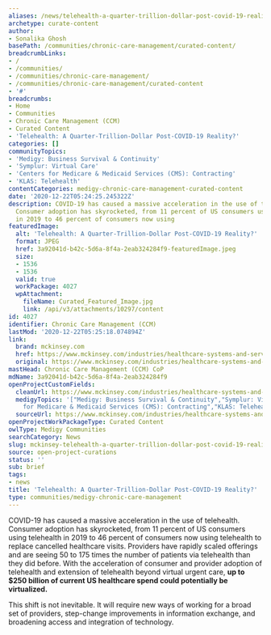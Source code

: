 ```yaml
---
aliases: /news/telehealth-a-quarter-trillion-dollar-post-covid-19-reality
archetype: curate-content
author:
- Sonalika Ghosh
basePath: /communities/chronic-care-management/curated-content/
breadcrumbLinks:
- /
- /communities/
- /communities/chronic-care-management/
- /communities/chronic-care-management/curated-content
- '#'
breadcrumbs:
- Home
- Communities
- Chronic Care Management (CCM)
- Curated Content
- 'Telehealth: A Quarter-Trillion-Dollar Post-COVID-19 Reality?'
categories: []
communityTopics:
- 'Medigy: Business Survival & Continuity'
- 'Symplur: Virtual Care'
- 'Centers for Medicare & Medicaid Services (CMS): Contracting'
- 'KLAS: Telehealth'
contentCategories: medigy-chronic-care-management-curated-content
date: '2020-12-22T05:24:25.245322Z'
description: COVID-19 has caused a massive acceleration in the use of telehealth.
  Consumer adoption has skyrocketed, from 11 percent of US consumers using telehealth
  in 2019 to 46 percent of consumers now using
featuredImage:
  alt: 'Telehealth: A Quarter-Trillion-Dollar Post-COVID-19 Reality?'
  format: JPEG
  href: 3a92041d-b42c-5d6a-8f4a-2eab324284f9-featuredImage.jpeg
  size:
  - 1536
  - 1536
  valid: true
  workPackage: 4027
  wpAttachment:
    fileName: Curated_Featured_Image.jpg
    link: /api/v3/attachments/10297/content
id: 4027
identifier: Chronic Care Management (CCM)
lastMod: '2020-12-22T05:25:18.074894Z'
link:
  brand: mckinsey.com
  href: https://www.mckinsey.com/industries/healthcare-systems-and-services/our-insights/telehealth-a-quarter-trillion-dollar-post-covid-19-reality
  original: https://www.mckinsey.com/industries/healthcare-systems-and-services/our-insights/telehealth-a-quarter-trillion-dollar-post-covid-19-reality
mastHead: Chronic Care Management (CCM) CoP
mdName: 3a92041d-b42c-5d6a-8f4a-2eab324284f9
openProjectCustomFields:
  cleanUrl: https://www.mckinsey.com/industries/healthcare-systems-and-services/our-insights/telehealth-a-quarter-trillion-dollar-post-covid-19-reality
  medigyTopics: '["Medigy: Business Survival & Continuity","Symplur: Virtual Care","Centers
    for Medicare & Medicaid Services (CMS): Contracting","KLAS: Telehealth"]'
  sourceUrl: https://www.mckinsey.com/industries/healthcare-systems-and-services/our-insights/telehealth-a-quarter-trillion-dollar-post-covid-19-reality
openProjectWorkPackageType: Curated Content
owlType: Medigy Communities
searchCategory: News
slug: mckinsey-telehealth-a-quarter-trillion-dollar-post-covid-19-reality
source: open-project-curations
status: ''
sub: brief
tags:
- news
title: 'Telehealth: A Quarter-Trillion-Dollar Post-COVID-19 Reality?'
type: communities/medigy-chronic-care-management
---
```


<p>COVID-19 has caused a massive acceleration in the use of telehealth. Consumer adoption has skyrocketed, from 11 percent of US consumers using telehealth in 2019 to 46 percent of consumers now using telehealth to replace cancelled healthcare visits. Providers have rapidly scaled offerings and are seeing 50 to 175 times the number of patients via telehealth than they did before.&nbsp;With the acceleration of consumer and provider adoption of telehealth and extension of telehealth beyond virtual urgent care,&nbsp;<strong>up to $250 billion of current US healthcare spend could potentially be virtualized.</strong></p><p>This shift is not inevitable. It will require new ways of working for a broad set of providers, step-change improvements in information exchange, and broadening access and integration of technology.</p>